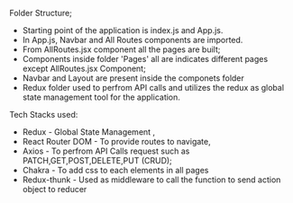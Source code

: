 
Folder Structure;

- Starting point of the application is index.js and App.js.
- In App.js, Navbar and All Routes components are imported.
- From AllRoutes.jsx component all the pages are built;
- Components inside folder 'Pages' all are indicates different pages except AllRoutes.jsx Component;
- Navbar and Layout are present inside the componets folder
- Redux folder used to perfrom API calls and utilizes the redux as global state management tool for the application.

Tech Stacks used:
- Redux - Global State Management , 
- React Router DOM - To provide routes to navigate, 
- Axios - To perfrom API Calls request such as PATCH,GET,POST,DELETE,PUT (CRUD);
- Chakra - To add css to each elements in all pages
- Redux-thunk - Used as middleware to call the function to send action object to reducer



